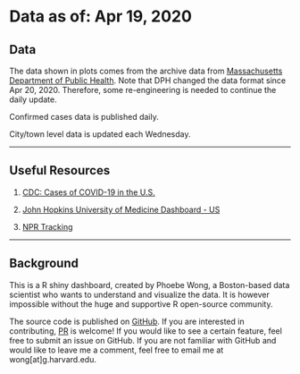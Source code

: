 # Data as of: Apr 19, 2020

## Data
The data shown in plots comes from the archive data from [Massachusetts Department of Public Health](https://www.mass.gov/info-details/covid-19-cases-quarantine-and-monitoring). Note that DPH changed the data format since Apr 20, 2020. Therefore, some re-engineering is needed to continue the daily update.

Confirmed cases data is published daily. 

City/town level data is updated each Wednesday.

---

## Useful Resources
1. [CDC: Cases of COVID-19 in the U.S.](https://www.cdc.gov/coronavirus/2019-ncov/cases-updates/cases-in-us.html)

2. [John Hopkins University of Medicine Dashboard - US](coronavirus.jhu.edu/us-map)

3. [NPR Tracking](https://www.npr.org/sections/health-shots/2020/03/16/816707182/map-tracking-the-spread-of-the-coronavirus-in-the-u-s)

---

## Background
This is a R shiny dashboard, created by Phoebe Wong, a Boston-based data scientist who wants to understand and visualize the data. It is however impossible without the huge and supportive R open-source community.

The source code is published on [GitHub](https://github.com/phoebewong/Mass_COVID19). If you are interested in contributing, [PR](https://github.com/phoebewong/Mass_COVID19/pulls) is welcome! If you would like to see a certain feature, feel free to submit an issue on GitHub. If you are not familiar with GitHub and would like to leave me a comment, feel free to email me at wong[at]g.harvard.edu.